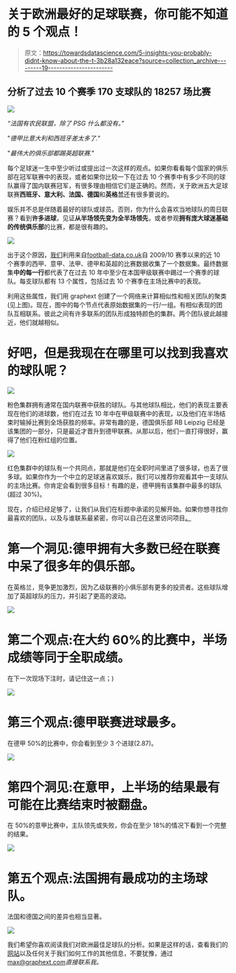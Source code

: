 # 关于欧洲最好的足球联赛，你可能不知道的 5 个观点！

> 原文：<https://towardsdatascience.com/5-insights-you-probably-didnt-know-about-the-t-3b28a132eace?source=collection_archive---------19----------------------->

## 分析了过去 10 个赛季 170 支球队的 18257 场比赛

![](img/bc6871b6e79cb0f6cb5d25196fe62c31.png)

*“法国有农民联盟，除了 PSG 什么都没有。”*

"*德甲比意大利和西班牙差太多了."*

"*最伟大的俱乐部都踢英超联赛."*

每个足球迷一生中至少听过或提出过一次这样的观点。如果你看看每个国家的俱乐部在冠军联赛中的表现，或者如果你比较一下在过去 10 个赛季中有多少不同的球队赢得了国内联赛冠军，有很多理由相信它们是正确的。然而，关于欧洲五大足球联赛**西班牙、意大利、法国、德国**和**英格兰**还有很多要说的。

娱乐并不总是伴随着最好的球队或球员。否则，你为什么会喜欢当地球队的周日联赛？看到**许多进球**，见证**从半场领先变为全半场领先**，或者参观**拥有庞大球迷基础的传统俱乐部**的比赛，都是很有趣的。

![](img/f488414aa2599578349d6cdac9ab27c5.png)

出于这个原因，[我们](https://graphext.com)利用来自[football-data.co.uk](https://www.football-data.co.uk/englandm.php)自 2009/10 赛季以来的近 10 个赛季的西甲、意甲、法甲、德甲和英超的比赛数据收集了一个数据集。最终数据集**中的每一行**都代表了在过去 10 年中至少在本国甲级联赛中踢过一个赛季的球队。每支球队都有 13 个属性，包括过去 10 个赛季在主场比赛中的表现。

利用这些属性，我们用 graphext 创建了一个网络来计算相似性和相关团队的聚类(见上图)。现在，图中的每个节点代表原始数据集的一行/一组。有相似表现的团队互相联系。彼此之间有许多联系的团队形成独特颜色的集群。两个团队彼此越接近，他们就越相似。

# 好吧，但是我现在在哪里可以找到我喜欢的球队呢？

![](img/423f1d55b543ddece31003b93d3e2eda.png)

粉色集群拥有通常在国内联赛中获胜的球队。与其他球队相比，他们的表现主要表现在他们的进球数，他们在过去 10 年中在甲级联赛中的表现，以及他们在半场结束时输掉比赛到全场获胜的频率。非常有趣的是，德国俱乐部 RB Leipzig 已经是该集团的一部分，只是最近才晋升到德甲联赛。从那以后，他们一直打得很好，赢得了他们在粉红组的位置。

![](img/25f57a3d4b85228c6b74cebf8137a24d.png)

红色集群中的球队有一个共同点，那就是他们在全职时间里进了很多球，也丢了很多球。如果你作为一个中立的足球迷喜欢娱乐，我们可以推荐你观看其中一支球队的主场比赛。你肯定会看到很多目标！有趣的是，德甲拥有该集群中最多的球队(超过 30%)。

现在，介绍已经足够了，让我们从我们在标题中承诺的见解开始。如果你想寻找你最喜欢的团队，以及与谁联系最紧密，你可以自己在这里访问项目[。](https://public.graphext.com/9d67b7bec75160c4/index.html)

# 第一个洞见:德甲拥有大多数已经在联赛中呆了很多年的俱乐部。

在英格兰，竞争更加激烈，因为乙级联赛的小俱乐部有更多的投资者。这些球队增加了英超球队的压力，并引起了更高的波动。

![](img/4a8ddaa30ade6b5e25e8f4b014807672.png)

# 第二个观点:在大约 60%的比赛中，半场成绩等同于全职成绩。

在下一次现场下注时，请记住这一点；)

![](img/6a9c734ffb99028365a96528e3d0d27f.png)

# 第三个观点:德甲联赛进球最多。

在德甲 50%的比赛中，你会看到至少 3 个进球(2.87)。

![](img/d884e837e37f0dd340854b48b20ffcf4.png)

# 第四个洞见:在意甲，上半场的结果最有可能在比赛结束时被翻盘。

在 50%的意甲比赛中，主队领先或失败，你会在至少 18%的情况下看到一个完整的结果。

![](img/4dae10e508a8252c921d4dfe82448528.png)

# 第五个观点:法国拥有最成功的主场球队。

法国和德国之间的差异也相当显著。

![](img/121d350866ab62cebafac35e11393a39.png)

我们希望你喜欢阅读我们对欧洲最佳足球队的分析。如果是这样的话，查看我们的[网站](https://graphext.com)以及任何关于我们如何工作的其他信息，不要犹豫，通过 max@graphext.com*直接联系我。*